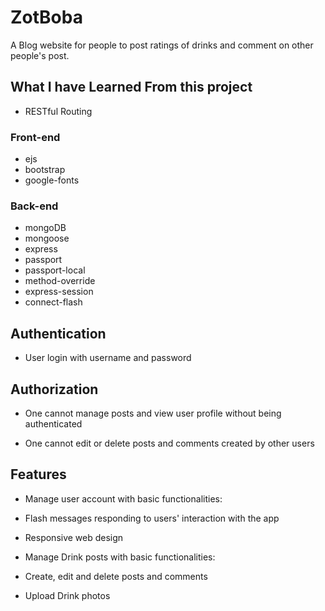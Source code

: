 # ZotBoba
 A Blog website for people to post ratings of drinks and comment on other people's post.

## What I have Learned From this project

* RESTful Routing
### Front-end
* ejs
* bootstrap
* google-fonts

### Back-end
* mongoDB
* mongoose
* express
* passport
* passport-local
* method-override
* express-session
* connect-flash

## Authentication

* User login with username and password

## Authorization

* One cannot manage posts and view user profile without being authenticated

* One cannot edit or delete posts and comments created by other users

## Features

* Manage user account with basic functionalities:

* Flash messages responding to users' interaction with the app

* Responsive web design

* Manage Drink posts with basic functionalities:

* Create, edit and delete posts and comments

* Upload Drink photos

